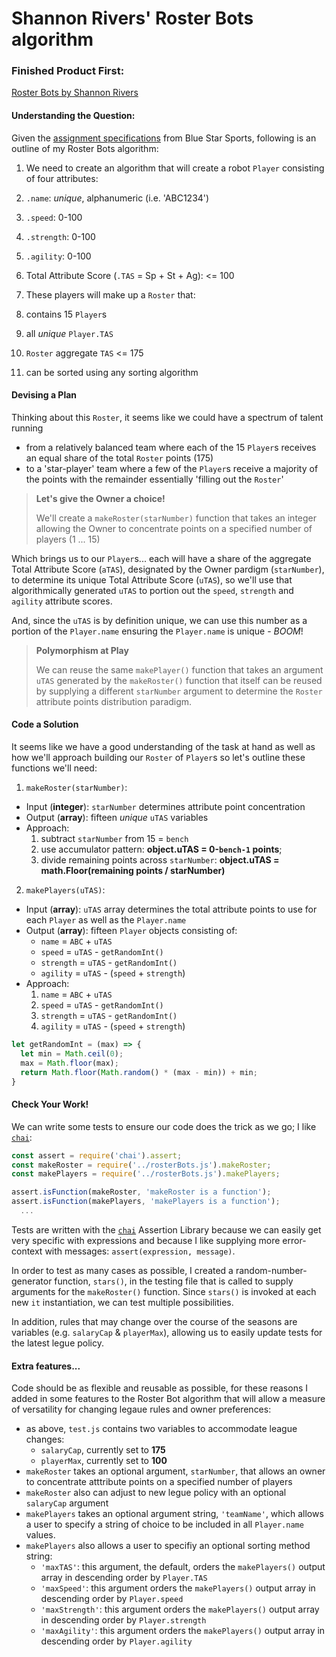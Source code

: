 # Shannon Rivers' Roster Bots algorithm

### Finished Product First:
[Roster Bots by Shannon Rivers](http://htmlpreview.github.io/?https://github.com/senbenito/roster-bots/blob/master/index.html)


#### Understanding the Question:
Given the [assignment specifications](./Assignment.md) from Blue Star Sports, following is an outline of my Roster Bots algorithm:

1. We need to create an algorithm that will create a robot `Player` consisting of four attributes:
  1. `.name`: _unique_, alphanumeric (i.e. 'ABC1234')
  2. `.speed`: 0-100
  3. `.strength`: 0-100
  4. `.agility`: 0-100
  5. Total Attribute Score (`.TAS` = Sp + St + Ag): <= 100

2. These players will make up a `Roster` that:
  1. contains 15 `Player`s
  2. all _unique_ `Player.TAS`
  3. `Roster` aggregate `TAS` <= 175
  4. can be sorted using any sorting algorithm

#### Devising a Plan
Thinking about this `Roster`, it seems like we could have a spectrum of talent running
  - from a relatively balanced team where each of the 15 `Player`s receives an equal share of the total `Roster` points (175)
  - to a 'star-player' team where a few of the `Player`s receive a majority of the points with the remainder essentially 'filling out the `Roster`'

>**Let's give the Owner a choice!**
>
>We'll create a `makeRoster(starNumber)` function that takes an integer allowing the Owner to concentrate points on a specified number of players (1 ... 15)

Which brings us to our `Player`s... each will have a share of the aggregate Total Attribute Score (`aTAS`), designated by the Owner pardigm (`starNumber`), to determine its unique Total Attribute Score (`uTAS`), so we'll use that algorithmically generated `uTAS` to portion out the `speed`, `strength` and `agility` attribute scores.

And, since the `uTAS` is by definition unique, we can use this number as a portion of the `Player.name` ensuring the `Player.name` is unique - _BOOM_!

>**Polymorphism at Play**
>
>We can reuse the same `makePlayer()` function that takes an argument `uTAS` generated by the `makeRoster()` function that itself can be reused by supplying a different `starNumber` argument to determine the `Roster` attribute points distribution paradigm.

#### Code a Solution
It seems like we have a good understanding of the task at hand as well as how we'll approach building our `Roster` of `Player`s so let's outline these functions we'll need:
1. `makeRoster(starNumber)`:
  + Input (**integer**): `starNumber` determines attribute point concentration
  + Output (**array**): fifteen _unique_ `uTAS` variables
  + Approach:
    1. subtract `starNumber` from 15 = `bench`
    2. use accumulator pattern: **object.uTAS = 0-`bench-1` points**;
    3. divide remaining points across `starNumber`:  **object.uTAS = math.Floor(remaining points / starNumber)**
2. `makePlayers(uTAS)`:
  + Input (**array**): `uTAS` array determines the total attribute points to use for each `Player` as well as the `Player.name`
  + Output (**array**): fifteen `Player` objects consisting of:
    + `name` = `ABC` + `uTAS`
    + `speed` = `uTAS` - `getRandomInt()`
    + `strength` = `uTAS` - `getRandomInt()`
    + `agility` = `uTAS` - (`speed` + `strength`)
  + Approach:
    1. `name` = `ABC` + `uTAS`
    2. `speed` = `uTAS` - `getRandomInt()`
    3. `strength` = `uTAS` - `getRandomInt()`
    4. `agility` = `uTAS` - (`speed` + `strength`)
```javascript
let getRandomInt = (max) => {
  let min = Math.ceil(0);
  max = Math.floor(max);
  return Math.floor(Math.random() * (max - min)) + min;
}
```

#### Check Your Work!
We can write some tests to ensure our code does the trick as we go; I like [`chai`](http://chaijs.com/):
```javascript
const assert = require('chai').assert;
const makeRoster = require('../rosterBots.js').makeRoster;
const makePlayers = require('../rosterBots.js').makePlayers;

assert.isFunction(makeRoster, 'makeRoster is a function');
assert.isFunction(makePlayers, 'makePlayers is a function');
  ...
```
Tests are written with the [`chai`](http://chaijs.com/) Assertion Library because we can easily get very specific with expressions and because I like supplying more error-context with messages: `assert(expression, message)`.

In order to test as many cases as possible, I created a random-number-generator function, `stars()`, in the testing file that is called to supply arguments for the `makeRoster()` function. Since `stars()` is invoked at each new `it` instantiation, we can test multiple possibilities.

In addition, rules that may change over the course of the seasons are variables (e.g. `salaryCap` & `playerMax`), allowing us to easily update tests for the latest legue policy.

#### Extra features...
Code should be as flexible and reusable as possible, for these reasons I added in some features to the Roster Bot algorithm that will allow a measure of versatility for changing legaue rules and owner preferences:
+ as above, `test.js` contains two variables to accommodate league changes:
  + `salaryCap`, currently set to **175**
  +  `playerMax`, currently set to **100**
+ `makeRoster` takes an optional argument, `starNumber`, that allows an owner to concentrate atttribute points on a specified number of players
+ `makeRoster` also can adjust to new legue policy with an optional `salaryCap` argument
+ `makePlayers` takes an optional argument string, `'teamName'`, which allows a user to specify a string of choice to be included in all `Player.name` values.
+ `makePlayers` also allows a user to specifiy an optional sorting method string:
  + `'maxTAS'`: this argument, the default, orders the `makePlayers()` output array in descending order by `Player.TAS`
  + `'maxSpeed'`: this argument orders the `makePlayers()` output array in descending order by `Player.speed`
  + `'maxStrength'`: this argument orders the `makePlayers()` output array in descending order by `Player.strength`
  + `'maxAgility'`: this argument orders the `makePlayers()` output array in descending order by `Player.agility`
